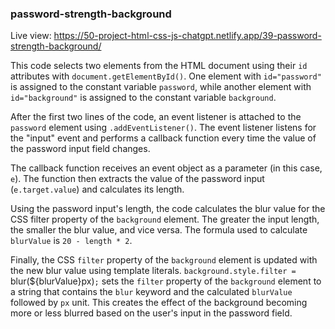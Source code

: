 ### password-strength-background

Live view: https://50-project-html-css-js-chatgpt.netlify.app/39-password-strength-background/

This code selects two elements from the HTML document using their `id` attributes with `document.getElementById()`. One element with `id="password"` is assigned to the constant variable `password`, while another element with `id="background"` is assigned to the constant variable `background`.

After the first two lines of the code, an event listener is attached to the `password` element using `.addEventListener()`. The event listener listens for the "input" event and performs a callback function every time the value of the password input field changes.

The callback function receives an event object as a parameter (in this case, `e`). The function then extracts the value of the password input (`e.target.value`) and calculates its length.

Using the password input's length, the code calculates the blur value for the CSS filter property of the `background` element. The greater the input length, the smaller the blur value, and vice versa. The formula used to calculate `blurValue` is `20 - length * 2`.

Finally, the CSS `filter` property of the `background` element is updated with the new blur value using template literals. `background.style.filter = `blur(${blurValue}px)`;` sets the `filter` property of the `background` element to a string that contains the `blur` keyword and the calculated `blurValue` followed by `px` unit. This creates the effect of the background becoming more or less blurred based on the user's input in the password field.
